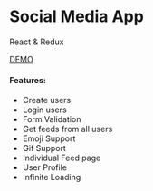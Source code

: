 # Social Media App

React & Redux

[DEMO](https://rohankumr.github.io/campk12 "Social Media app") 

#### Features:
* Create users
* Login users
* Form Validation
* Get feeds from all users
* Emoji Support
* Gif Support
* Individual Feed page
* User Profile
* Infinite Loading
